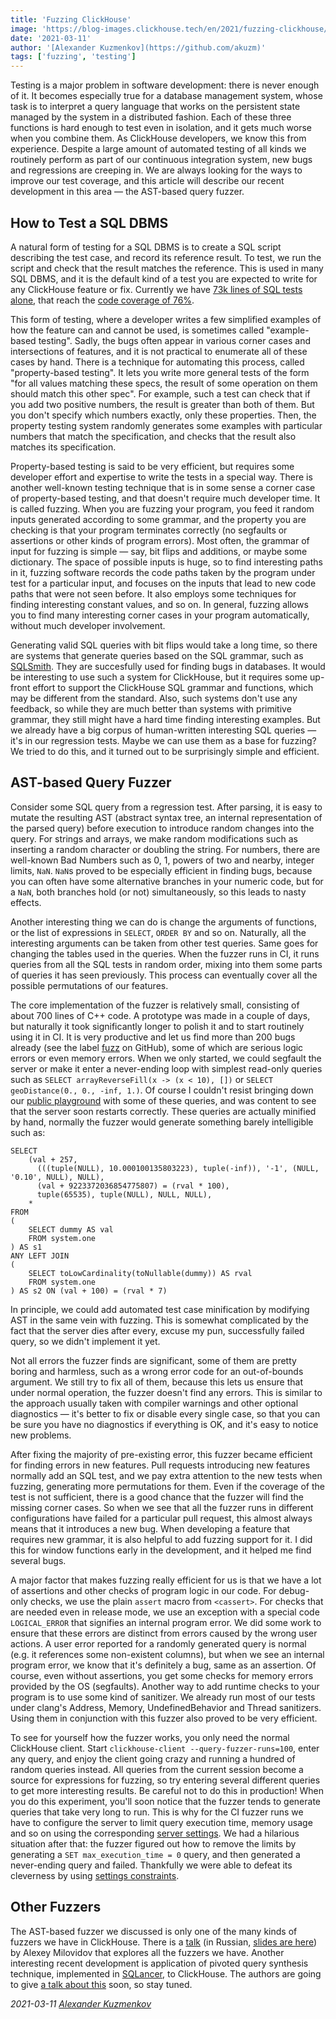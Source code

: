 ```yaml
---
title: 'Fuzzing ClickHouse'
image: 'https://blog-images.clickhouse.tech/en/2021/fuzzing-clickhouse/some-checks-were-not-successful.png'
date: '2021-03-11'
author: '[Alexander Kuzmenkov](https://github.com/akuzm)'
tags: ['fuzzing', 'testing']
---
```


Testing is a major problem in software development: there is never enough of it. It becomes especially true for a database management system, whose task is to interpret a query language that works on the persistent state managed by the system in a distributed fashion. Each of these three functions is hard enough to test even in isolation, and it gets much worse when you combine them. As ClickHouse developers, we know this from experience. Despite a large amount of automated testing of all kinds we routinely perform as part of our continuous integration system, new bugs and regressions are creeping in. We are always looking for the ways to improve our test coverage, and this article will describe our recent development in this area &mdash; the AST-based query fuzzer.

## How to Test a SQL DBMS

A natural form of testing for a SQL DBMS is to create a SQL script describing the test case, and record its reference result. To test, we run the script and check that the result matches the reference. This is used in many SQL DBMS, and it is the default kind of a test you are expected to write for any ClickHouse feature or fix. Currently we have [73k lines of SQL tests alone](https://github.com/ClickHouse/ClickHouse/tree/master/tests/queries/0_stateless), that reach the [code coverage of 76%](https://clickhouse-test-reports.s3.yandex.net/0/47d684a5c35410201d4dd4f63f3287bf25cdabb7/coverage_report/test_output/index.html).

This form of testing, where a developer writes a few simplified examples of how the feature can and cannot be used, is sometimes called "example-based testing". Sadly, the bugs often appear in various corner cases and intersections of features, and it is not practical to enumerate all of these cases by hand. There is a technique for automating this process, called "property-based testing". It lets you write more general tests of the form "for all values matching these specs, the result of some operation on them should match this other spec". For example, such a test can check that if you add two positive numbers, the result is greater than both of them. But you don't specify which numbers exactly, only these properties. Then, the property testing system randomly generates some examples with particular numbers that match the specification, and checks that the result also matches its specification.

Property-based testing is said to be very efficient, but requires some developer effort and expertise to write the tests in a special way. There is another well-known testing technique that is in some sense a corner case of property-based testing, and that doesn't require much developer time. It is called fuzzing. When you are fuzzing your program, you feed it random inputs generated according to some grammar, and the property you are checking is that your program terminates correctly (no segfaults or assertions or other kinds of program errors). Most often, the grammar of input for fuzzing is simple &mdash; say, bit flips and additions, or maybe some dictionary. The space of possible inputs is huge, so to find interesting paths in it, fuzzing software records the code paths taken by the program under test for a particular input, and focuses on the inputs that lead to new code paths that were not seen before. It also employs some techniques for finding interesting constant values, and so on. In general, fuzzing allows you to find many interesting corner cases in your program automatically, without much developer involvement.

Generating valid SQL queries with bit flips would take a long time, so there are systems that generate queries based on the SQL grammar, such as [SQLSmith](https://github.com/anse1/sqlsmith).  They are succesfully used for finding bugs in databases. It would be interesting to use such a system for ClickHouse, but it requires some up-front effort to support the ClickHouse SQL grammar and functions, which may be different from the standard. Also, such systems don't use any feedback, so while they are much better than systems with primitive grammar, they still might have a hard time finding interesting examples. But we already have a big corpus of human-written interesting SQL queries &mdash; it's in our regression tests. Maybe we can use them as a base for fuzzing? We tried to do this, and it turned out to be surprisingly simple and efficient.

## AST-based Query Fuzzer

Consider some SQL query from a regression test. After parsing, it is easy to mutate the resulting AST (abstract syntax tree, an internal representation of the parsed query) before execution to introduce random changes into the query.  For strings and arrays, we make random modifications such as inserting a random character or doubling the string. For numbers, there are well-known Bad Numbers such as 0, 1, powers of two and nearby, integer limits, `NaN`. `NaN`s proved to be especially efficient in finding bugs, because you can often have some alternative branches in your numeric code, but for a `NaN`, both branches hold (or not) simultaneously, so this leads to nasty effects. 

Another interesting thing we can do is change the arguments of functions, or the list of expressions in `SELECT`, `ORDER BY` and so on. Naturally, all the interesting arguments can be taken from other test queries. Same goes for changing the tables used in the queries. When the fuzzer runs in CI, it runs queries from all the SQL tests in random order, mixing into them some parts of queries it has seen previously. This process can eventually cover all the possible permutations of our features.

The core implementation of the fuzzer is relatively small, consisting of about 700 lines of C++ code. A prototype was made in a couple of days, but naturally it took significantly longer to polish it and to start routinely using it in CI. It is very productive and let us find more than 200 bugs already (see the label [fuzz](https://github.com/ClickHouse/ClickHouse/labels/fuzz) on GitHub), some of which are serious logic errors or even memory errors. When we only started, we could segfault the server or make it enter a never-ending loop with simplest read-only queries such as `SELECT arrayReverseFill(x -> (x < 10), [])` or `SELECT geoDistance(0., 0., -inf, 1.)`. Of course I couldn't resist bringing down our [public playground](https://gh-api.clickhouse.tech/play?user=play#LS0gWW91IGNhbiBxdWVyeSB0aGUgR2l0SHViIGhpc3RvcnkgZGF0YSBoZXJlLiBTZWUgaHR0cHM6Ly9naC5jbGlja2hvdXNlLnRlY2gvZXhwbG9yZXIvIGZvciB0aGUgZGVzY3JpcHRpb24gYW5kIGV4YW1wbGUgcXVlcmllcy4Kc2VsZWN0ICdoZWxsbyB3b3JsZCc=) with some of these queries, and was content to see that the server soon restarts correctly.  These queries are actually minified by hand, normally the fuzzer would generate something barely intelligible such as:
```
SELECT
    (val + 257,
      (((tuple(NULL), 10.000100135803223), tuple(-inf)), '-1', (NULL, '0.10', NULL), NULL),
      (val + 9223372036854775807) = (rval * 100),
      tuple(65535), tuple(NULL), NULL, NULL),
    *
FROM 
(
    SELECT dummy AS val
    FROM system.one
) AS s1
ANY LEFT JOIN 
(
    SELECT toLowCardinality(toNullable(dummy)) AS rval
    FROM system.one
) AS s2 ON (val + 100) = (rval * 7)
```
In principle, we could add automated test case minification by modifying AST in the same vein with fuzzing. This is somewhat complicated by the fact that the server dies after every, excuse my pun, successfully failed query, so we didn't implement it yet.

Not all errors the fuzzer finds are significant, some of them are pretty boring and harmless, such as a wrong error code for an out-of-bounds argument. We still try to fix all of them, because this lets us ensure that under normal operation, the fuzzer doesn't find any errors.  This is similar to the approach usually taken with compiler warnings and other optional diagnostics &mdash; it's better to fix or disable every single case, so that you can be sure you have no diagnostics if everything is OK, and it's easy to notice new problems.

After fixing the majority of pre-existing error, this fuzzer became efficient for finding errors in new features. Pull requests introducing new features normally add an SQL test, and we pay extra attention to the new tests when fuzzing, generating more permutations for them. Even if the coverage of the test is not sufficient, there is a good chance that the fuzzer will find the missing corner cases. So when we see that all the fuzzer runs in different configurations have failed for a particular pull request, this almost always means that it introduces a new bug. When developing a feature that requires new grammar, it is also helpful to add fuzzing support for it. I did this for window functions early in the development, and it helped me find several bugs.

A major factor that makes fuzzing really efficient for us is that we have a lot of assertions and other checks of program logic in our code. For debug-only checks, we use the plain `assert` macro from `<cassert>`. For checks that are needed even in release mode, we use an exception with a special code `LOGICAL_ERROR` that signifies an internal program error. We did some work to ensure that these errors are distinct from errors caused by the wrong user actions. A user error reported for a randomly generated query is normal (e.g.  it references some non-existent columns), but when we see an internal program error, we know that it's definitely a bug, same as an assertion. Of course, even without assertions, you get some checks for memory errors provided by the OS (segfaults). Another way to add runtime checks to your program is to use some kind of sanitizer. We already run most of our tests under clang's Address, Memory, UndefinedBehavior and Thread sanitizers. Using them in conjunction with this fuzzer also proved to be very efficient.

To see for yourself how the fuzzer works, you only need the normal ClickHouse client.  Start `clickhouse-client --query-fuzzer-runs=100`, enter any query, and enjoy the client going crazy and running a hundred of random queries instead. All queries from the current session become a source for expressions for fuzzing, so try entering several different queries to get more interesting results. Be careful not to do this in production! When you do this experiment, you'll soon notice that the fuzzer tends to generate queries that take very long to run. This is why for the CI fuzzer runs we have to configure the server to limit query execution time, memory usage and so on using the corresponding [server settings](/docs/en/operations/settings/query-complexity/#:~:text=In%20the%20default%20configuration%20file,query%20within%20a%20single%20server.). We had a hilarious situation after that: the fuzzer figured out how to remove the limits by generating a `SET max_execution_time = 0` query, and then generated a never-ending query and failed. Thankfully we were able to defeat its cleverness by using [settings constraints](/docs/en/operations/settings/constraints-on-settings/).

## Other Fuzzers

The AST-based fuzzer we discussed is only one of the many kinds of fuzzers we have in ClickHouse. There is a [talk](https://www.youtube.com/watch?v=GbmK84ZwSeI&t=4481s) (in Russian, [slides are here](https://presentations.clickhouse.com/cpp_siberia_2021/)) by Alexey Milovidov that explores all the fuzzers we have. Another interesting recent development is application of pivoted query synthesis technique, implemented in [SQLancer](https://github.com/sqlancer/sqlancer), to ClickHouse.  The authors are going to give [a talk about this](https://heisenbug-piter.ru/2021/spb/talks/nr1cwknssdodjkqgzsbvh/) soon, so stay tuned.

_2021-03-11 [Alexander Kuzmenkov](https://github.com/akuzm)_

